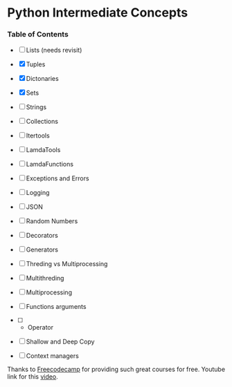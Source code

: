 # Python Intermediate Concepts

### Table of Contents
- [ ] Lists (needs revisit)
- [x] Tuples
- [x] Dictonaries
- [x] Sets
- [ ] Strings
- [ ] Collections
- [ ] Itertools
- [ ] LamdaTools
- [ ] LamdaFunctions
- [ ] Exceptions and Errors
- [ ] Logging
- [ ] JSON
- [ ] Random Numbers
- [ ] Decorators
- [ ] Generators
- [ ] Threding vs Multiprocessing
- [ ] Multithreding
- [ ] Multiprocessing
- [ ] Functions arguments
- [ ] * Operator
- [ ] Shallow and Deep Copy
- [ ] Context managers



Thanks to [Freecodecamp](https://www.youtube.com/@freecodecamp) for providing such great courses for free.
Youtube link for this [video](https://www.youtube.com/watch?v=HGOBQPFzWKo).